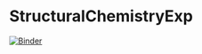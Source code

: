 # StructuralChemistryExp

[![Binder](https://mybinder.org/badge_logo.svg)](https://mybinder.org/v2/gh/liwt31/StructuralChemistryExp/master)
